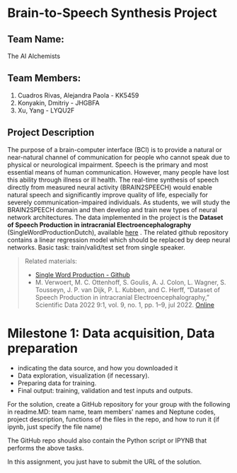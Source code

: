 # Brain-to-Speech Synthesis Project

## Team Name: 
  The AI Alchemists
## Team Members:
  1. Cuadros Rivas, Alejandra Paola - KK5459
  2. Konyakin, Dmitriy - JHGBFA
  3. Xu, Yang - LYQU2F

## Project Description
The purpose of a brain-computer interface (BCI) is to provide a natural or near-natural channel of communication for people who cannot speak due to physical or neurological impairment.
Speech is the primary and most essential means of human communication. However, many people have lost this ability through illness or ill health. The real-time synthesis of speech directly from measured neural activity (BRAIN2SPEECH) would enable natural speech and significantly improve quality of life, especially for severely communication-impaired individuals.
As students, we will study the BRAIN2SPEECH domain and then develop and train new types of neural network architectures.
The data implemented in the project is the **Dataset of Speech Production in intracranial Electroencephalography** (SingleWordProductionDutch), available [here](https://osf.io/nrgx6/) .
The related github repository contains a linear regression model which should be replaced by deep neural networks.
Basic task: train/valid/test set from single speaker.

> Related materials:
> - [Single Word Production - Github](https://github.com/neuralinterfacinglab/SingleWordProductionDutch)
> - M. Verwoert, M. C. Ottenhoff, S. Goulis, A. J. Colon, L. Wagner, S. Tousseyn, J. P. van Dijk, P. L. Kubben, and C. Herff, “Dataset of Speech Production in intracranial Electroencephalography,” Scientific Data 2022 9:1, vol. 9, no. 1, pp. 1–9, jul 2022. [Online](https://www.nature.com/articles/s41597-022-01542-9)

# Milestone 1: Data acquisition, Data preparation

- indicating the data source, and how you downloaded it
- Data exploration, visualization (if necessary).
- Preparing data for training.
- Final output: training, validation and test inputs and outputs.

For the solution, create a GitHub repository for your group with the following in readme.MD: team name, team members' names and Neptune codes, project description, functions of the files in the repo, and how to run it (if ipynb, just specify the file name) 

The GitHub repo should also contain the Python script or IPYNB that performs the above tasks. 

In this assignment, you just have to submit the URL of the solution.
